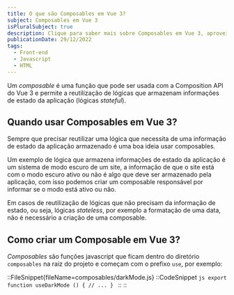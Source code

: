 ```yaml
---
title: O que são Composables em Vue 3?
subject: Composables em Vue 3
isPluralSubject: true
description: Clique para saber mais sobre Composables em Vue 3, aproveite também para explorar mais conteúdos sobre Front-end, Javascript e HTML.
publicationDate: 29/12/2022
tags:
  - Front-end
  - Javascript
  - HTML
---
```


Um *composable* é uma função que pode ser usada com a Composition API do Vue 3 e permite a reutilização de lógicas que armazenam informações de estado da aplicação (lógicas *stateful*).

<!-- TODO: Future link
::Callout
Para saber o que é Composition API leia [O que é Composition API em Vue 3?](/glossary/composition-api-vue-3)
::
-->

## Quando usar Composables em Vue 3?

Sempre que precisar reutilizar uma lógica que necessita de uma informação de estado da aplicação armazenado é uma boa ideia usar composables.

Um exemplo de lógica que armazena informações de estado da aplicação é um sistema de modo escuro de um site, a informação de que o site está com o modo escuro ativo ou não é algo que deve ser armazenado pela aplicação, com isso podemos criar um composable responsável por informar se o modo está ativo ou não.

Em casos de reutilização de lógicas que não precisam da informação de estado, ou seja, lógicas *stateless*, por exemplo a formatação de uma data, não é necessário a criação de uma composable.

## Como criar um Composable em Vue 3?

*Composables* são funções javascript que ficam dentro do diretório `composables` na raiz do projeto e começam com o prefixo `use`, por exemplo:

::FileSnippet{fileName=composables/darkMode.js}
  ::CodeSnippet
    ```js
    export function useDarkMode () {
      // ...
    }
    ```
  ::
::
